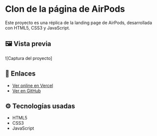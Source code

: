 # Clon de la página de AirPods

Este proyecto es una réplica de la landing page de AirPods, desarrollada con HTML5, CSS3 y JavaScript.

## 🖼️ Vista previa

![Captura del proyecto]

## 🔗 Enlaces

- [Ver online en Vercel](https://airpods-clone-two.vercel.app)
- [Ver en GitHub](https://github.com/NataliaNova/airpods-clone-Two)

## ⚙️ Tecnologías usadas

- HTML5
- CSS3
- JavaScript
